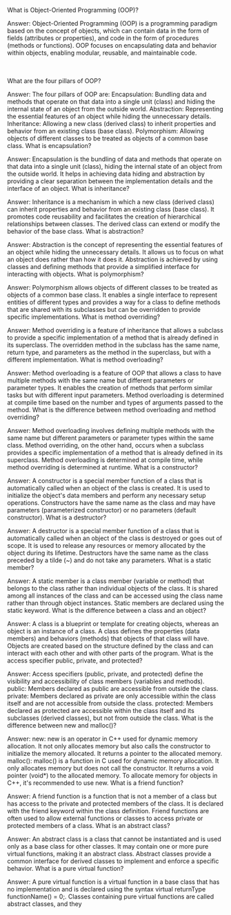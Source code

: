 What is Object-Oriented Programming (OOP)?

Answer: Object-Oriented Programming (OOP) is a programming paradigm based on the concept of objects, which can contain data in the form of fields (attributes or properties), and code in the form of procedures (methods or functions). OOP focuses on encapsulating data and behavior within objects, enabling modular, reusable, and maintainable code.

<br/><br/>
What are the four pillars of OOP?

Answer: The four pillars of OOP are:
Encapsulation: Bundling data and methods that operate on that data into a single unit (class) and hiding the internal state of an object from the outside world.
Abstraction: Representing the essential features of an object while hiding the unnecessary details.
Inheritance: Allowing a new class (derived class) to inherit properties and behavior from an existing class (base class).
Polymorphism: Allowing objects of different classes to be treated as objects of a common base class.
What is encapsulation?

Answer: Encapsulation is the bundling of data and methods that operate on that data into a single unit (class), hiding the internal state of an object from the outside world. It helps in achieving data hiding and abstraction by providing a clear separation between the implementation details and the interface of an object.
What is inheritance?

Answer: Inheritance is a mechanism in which a new class (derived class) can inherit properties and behavior from an existing class (base class). It promotes code reusability and facilitates the creation of hierarchical relationships between classes. The derived class can extend or modify the behavior of the base class.
What is abstraction?

Answer: Abstraction is the concept of representing the essential features of an object while hiding the unnecessary details. It allows us to focus on what an object does rather than how it does it. Abstraction is achieved by using classes and defining methods that provide a simplified interface for interacting with objects.
What is polymorphism?

Answer: Polymorphism allows objects of different classes to be treated as objects of a common base class. It enables a single interface to represent entities of different types and provides a way for a class to define methods that are shared with its subclasses but can be overridden to provide specific implementations.
What is method overriding?

Answer: Method overriding is a feature of inheritance that allows a subclass to provide a specific implementation of a method that is already defined in its superclass. The overridden method in the subclass has the same name, return type, and parameters as the method in the superclass, but with a different implementation.
What is method overloading?

Answer: Method overloading is a feature of OOP that allows a class to have multiple methods with the same name but different parameters or parameter types. It enables the creation of methods that perform similar tasks but with different input parameters. Method overloading is determined at compile time based on the number and types of arguments passed to the method.
What is the difference between method overloading and method overriding?

Answer: Method overloading involves defining multiple methods with the same name but different parameters or parameter types within the same class. Method overriding, on the other hand, occurs when a subclass provides a specific implementation of a method that is already defined in its superclass. Method overloading is determined at compile time, while method overriding is determined at runtime.
What is a constructor?

Answer: A constructor is a special member function of a class that is automatically called when an object of the class is created. It is used to initialize the object's data members and perform any necessary setup operations. Constructors have the same name as the class and may have parameters (parameterized constructor) or no parameters (default constructor).
What is a destructor?

Answer: A destructor is a special member function of a class that is automatically called when an object of the class is destroyed or goes out of scope. It is used to release any resources or memory allocated by the object during its lifetime. Destructors have the same name as the class preceded by a tilde (~) and do not take any parameters.
What is a static member?

Answer: A static member is a class member (variable or method) that belongs to the class rather than individual objects of the class. It is shared among all instances of the class and can be accessed using the class name rather than through object instances. Static members are declared using the static keyword.
What is the difference between a class and an object?

Answer: A class is a blueprint or template for creating objects, whereas an object is an instance of a class. A class defines the properties (data members) and behaviors (methods) that objects of that class will have. Objects are created based on the structure defined by the class and can interact with each other and with other parts of the program.
What is the access specifier public, private, and protected?

Answer: Access specifiers (public, private, and protected) define the visibility and accessibility of class members (variables and methods).
public: Members declared as public are accessible from outside the class.
private: Members declared as private are only accessible within the class itself and are not accessible from outside the class.
protected: Members declared as protected are accessible within the class itself and its subclasses (derived classes), but not from outside the class.
What is the difference between new and malloc()?

Answer:
new: new is an operator in C++ used for dynamic memory allocation. It not only allocates memory but also calls the constructor to initialize the memory allocated. It returns a pointer to the allocated memory.
malloc(): malloc() is a function in C used for dynamic memory allocation. It only allocates memory but does not call the constructor. It returns a void pointer (void*) to the allocated memory. To allocate memory for objects in C++, it's recommended to use new.
What is a friend function?

Answer: A friend function is a function that is not a member of a class but has access to the private and protected members of the class. It is declared with the friend keyword within the class definition. Friend functions are often used to allow external functions or classes to access private or protected members of a class.
What is an abstract class?

Answer: An abstract class is a class that cannot be instantiated and is used only as a base class for other classes. It may contain one or more pure virtual functions, making it an abstract class. Abstract classes provide a common interface for derived classes to implement and enforce a specific behavior.
What is a pure virtual function?

Answer: A pure virtual function is a virtual function in a base class that has no implementation and is declared using the syntax virtual returnType functionName() = 0;. Classes containing pure virtual functions are called abstract classes, and they
